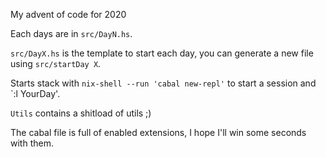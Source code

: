 My advent of code for 2020

Each days are in `src/DayN.hs`.

`src/DayX.hs` is the template to start each day, you can generate a new file using `src/startDay X`.

Starts stack with `nix-shell --run 'cabal new-repl'` to start a session and `:l YourDay'.

`Utils` contains a shitload of utils ;)

The cabal file is full of enabled extensions, I hope I'll win some seconds with them.
